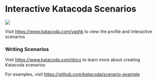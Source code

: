 # Interactive Katacoda Scenarios

[![](http://shields.katacoda.com/katacoda/yashk/count.svg)](https://www.katacoda.com/yashk "Get your profile on Katacoda.com")

Visit https://www.katacoda.com/yashk to view the profile and interactive scenarios

### Writing Scenarios
Visit https://www.katacoda.com/docs to learn more about creating Katacoda scenarios

For examples, visit https://github.com/katacoda/scenario-example
